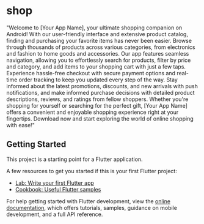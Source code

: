 # shop

"Welcome to [Your App Name], your ultimate shopping companion on Android! With our user-friendly interface and extensive product catalog, finding and purchasing your favorite items has never been easier. Browse through thousands of products across various categories, from electronics and fashion to home goods and accessories.  Our app features seamless navigation, allowing you to effortlessly search for products, filter by price and category, and add items to your shopping cart with just a few taps. Experience hassle-free checkout with secure payment options and real-time order tracking to keep you updated every step of the way.  Stay informed about the latest promotions, discounts, and new arrivals with push notifications, and make informed purchase decisions with detailed product descriptions, reviews, and ratings from fellow shoppers.  Whether you're shopping for yourself or searching for the perfect gift, [Your App Name] offers a convenient and enjoyable shopping experience right at your fingertips. Download now and start exploring the world of online shopping with ease!"

## Getting Started

This project is a starting point for a Flutter application.

A few resources to get you started if this is your first Flutter project:

- [Lab: Write your first Flutter app](https://docs.flutter.dev/get-started/codelab)
- [Cookbook: Useful Flutter samples](https://docs.flutter.dev/cookbook)

For help getting started with Flutter development, view the
[online documentation](https://docs.flutter.dev/), which offers tutorials,
samples, guidance on mobile development, and a full API reference.
